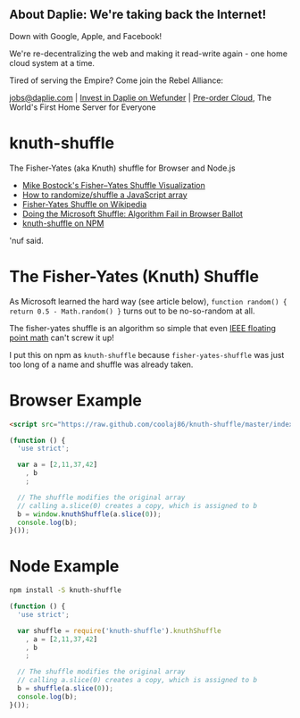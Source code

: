 <!-- AD_TPL_BEGIN -->

About Daplie: We're taking back the Internet!
--------------

Down with Google, Apple, and Facebook!

We're re-decentralizing the web and making it read-write again - one home cloud system at a time.

Tired of serving the Empire? Come join the Rebel Alliance:

<a href="mailto:jobs@daplie.com">jobs@daplie.com</a> | [Invest in Daplie on Wefunder](https://daplie.com/invest/) | [Pre-order Cloud](https://daplie.com/preorder/), The World's First Home Server for Everyone

<!-- AD_TPL_END -->

knuth-shuffle
=============

The Fisher-Yates (aka Knuth) shuffle for Browser and Node.js

  * [Mike Bostock's Fisher–Yates Shuffle Visualization](http://bost.ocks.org/mike/shuffle/)
  * [How to randomize/shuffle a JavaScript array](http://stackoverflow.com/questions/2450954/how-to-randomize-shuffle-a-javascript-array)
  * [Fisher-Yates Shuffle on Wikipedia](http://en.wikipedia.org/wiki/Fisher%E2%80%93Yates_shuffle)
  * [Doing the Microsoft Shuffle: Algorithm Fail in Browser Ballot](http://www.robweir.com/blog/2010/02/microsoft-random-browser-ballot.html)
  * [knuth-shuffle on NPM](https://npmjs.org/package/knuth-shuffle)

'nuf said.

The Fisher-Yates (Knuth) Shuffle
===

As Microsoft learned the hard way (see article below), `function random() { return 0.5 - Math.random() }` turns out to be no-so-random at all.

The fisher-yates shuffle is an algorithm so simple that even
[IEEE floating point math](http://blogs.adobe.com/bparadie/2011/11/22/0-2-0-1-0-30000000000000004/)
can't screw it up!

I put this on npm as `knuth-shuffle` because `fisher-yates-shuffle`
was just too long of a name and shuffle was already taken.

Browser Example
===

```html
<script src="https://raw.github.com/coolaj86/knuth-shuffle/master/index.js"></script>
```

```javascript
(function () {
  'use strict';

  var a = [2,11,37,42]
    , b
    ;

  // The shuffle modifies the original array
  // calling a.slice(0) creates a copy, which is assigned to b
  b = window.knuthShuffle(a.slice(0));
  console.log(b);
}());
```

Node Example
===

```bash
npm install -S knuth-shuffle
```

```javascript
(function () {
  'use strict';

  var shuffle = require('knuth-shuffle').knuthShuffle
    , a = [2,11,37,42]
    , b
    ;

  // The shuffle modifies the original array
  // calling a.slice(0) creates a copy, which is assigned to b
  b = shuffle(a.slice(0));
  console.log(b);
}());
```

